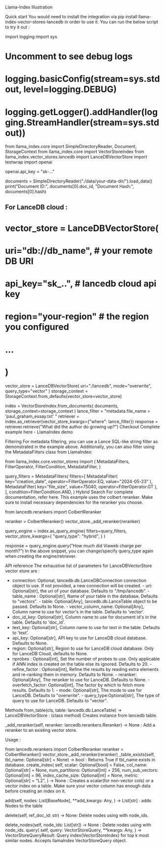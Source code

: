 Llama-Index
Illustration

Quick start
You would need to install the integration via pip install llama-index-vector-stores-lancedb in order to use it. You can run the below script to try it out :


import logging
import sys

# Uncomment to see debug logs
# logging.basicConfig(stream=sys.stdout, level=logging.DEBUG)
# logging.getLogger().addHandler(logging.StreamHandler(stream=sys.stdout))

from llama_index.core import SimpleDirectoryReader, Document, StorageContext
from llama_index.core import VectorStoreIndex
from llama_index.vector_stores.lancedb import LanceDBVectorStore
import textwrap
import openai

openai.api_key = "sk-..."

documents = SimpleDirectoryReader("./data/your-data-dir/").load_data()
print("Document ID:", documents[0].doc_id, "Document Hash:", documents[0].hash)

## For LanceDB cloud :
# vector_store = LanceDBVectorStore( 
#     uri="db://db_name", # your remote DB URI
#     api_key="sk_..", # lancedb cloud api key
#     region="your-region" # the region you configured
#     ...
# )

vector_store = LanceDBVectorStore(
    uri="./lancedb", mode="overwrite", query_type="vector"
)
storage_context = StorageContext.from_defaults(vector_store=vector_store)

index = VectorStoreIndex.from_documents(
    documents, storage_context=storage_context
)
lance_filter = "metadata.file_name = 'paul_graham_essay.txt' "
retriever = index.as_retriever(vector_store_kwargs={"where": lance_filter})
response = retriever.retrieve("What did the author do growing up?")
Checkout Complete example here - LlamaIndex demo

Filtering
For metadata filtering, you can use a Lance SQL-like string filter as demonstrated in the example above. Additionally, you can also filter using the MetadataFilters class from LlamaIndex:


from llama_index.core.vector_stores import (
    MetadataFilters,
    FilterOperator,
    FilterCondition,
    MetadataFilter,
)

query_filters = MetadataFilters(
    filters=[
        MetadataFilter(
            key="creation_date", operator=FilterOperator.EQ, value="2024-05-23"
        ),
        MetadataFilter(
            key="file_size", value=75040, operator=FilterOperator.GT
        ),
    ],
    condition=FilterCondition.AND,
)
Hybrid Search
For complete documentation, refer here. This example uses the colbert reranker. Make sure to install necessary dependencies for the reranker you choose.


from lancedb.rerankers import ColbertReranker

reranker = ColbertReranker()
vector_store._add_reranker(reranker)

query_engine = index.as_query_engine(
    filters=query_filters,
    vector_store_kwargs={
        "query_type": "hybrid",
    }
)

response = query_engine.query("How much did Viaweb charge per month?")
In the above snippet, you can change/specify query_type again when creating the engine/retriever.

API reference
The exhaustive list of parameters for LanceDBVectorStore vector store are :
- connection: Optional, lancedb.db.LanceDBConnection connection object to use. If not provided, a new connection will be created. - uri: Optional[str], the uri of your database. Defaults to "/tmp/lancedb". - table_name : Optional[str], Name of your table in the database. Defaults to "vectors". - table: Optional[Any], lancedb.db.LanceTable object to be passed. Defaults to None. - vector_column_name: Optional[Any], Column name to use for vector's in the table. Defaults to 'vector'.
- doc_id_key: Optional[str], Column name to use for document id's in the table. Defaults to 'doc_id'.
- text_key: Optional[str], Column name to use for text in the table. Defaults to 'text'.
- api_key: Optional[str], API key to use for LanceDB cloud database. Defaults to None.
- region: Optional[str], Region to use for LanceDB cloud database. Only for LanceDB Cloud, defaults to None.
- nprobes : Optional[int], Set the number of probes to use. Only applicable if ANN index is created on the table else its ignored. Defaults to 20. - refine_factor : Optional[int], Refine the results by reading extra elements and re-ranking them in memory. Defaults to None. - reranker: Optional[Any], The reranker to use for LanceDB. Defaults to None. - overfetch_factor: Optional[int], The factor by which to fetch more results. Defaults to 1. - mode: Optional[str], The mode to use for LanceDB. Defaults to "overwrite". - query_type:Optional[str], The type of query to use for LanceDB. Defaults to "vector".

Methods
from_table(cls, table: lancedb.db.LanceTable) -> LanceDBVectorStore : (class method) Creates instance from lancedb table.

_add_reranker(self, reranker: lancedb.rerankers.Reranker) -> None : Add a reranker to an existing vector store.

Usage :

from lancedb.rerankers import ColbertReranker
reranker = ColbertReranker()
vector_store._add_reranker(reranker)
_table_exists(self, tbl_name: Optional[str] = None) -> bool : Returns True if tbl_name exists in database.
create_index(
self, scalar: Optional[bool] = False, col_name: Optional[str] = None, num_partitions: Optional[int] = 256, num_sub_vectors: Optional[int] = 96, index_cache_size: Optional[int] = None, metric: Optional[str] = "L2",
) -> None : Creates a scalar(for non-vector cols) or a vector index on a table. Make sure your vector column has enough data before creating an index on it.

add(self, nodes: List[BaseNode], **add_kwargs: Any, ) -> List[str] : adds Nodes to the table

delete(self, ref_doc_id: str) -> None: Delete nodes using with node_ids.

delete_nodes(self, node_ids: List[str]) -> None : Delete nodes using with node_ids.
query( self, query: VectorStoreQuery, **kwargs: Any, ) -> VectorStoreQueryResult: Query index(VectorStoreIndex) for top k most similar nodes. Accepts llamaIndex VectorStoreQuery object.